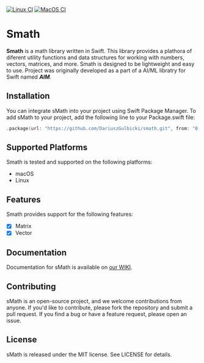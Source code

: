 [![Linux CI](https://github.com/DariuszGulbicki/Smath/actions/workflows/linux.yml/badge.svg)](https://github.com/DariuszGulbicki/Smath/actions/workflows/linux.yml)
[![MacOS CI](https://github.com/DariuszGulbicki/Smath/actions/workflows/macOS.yml/badge.svg)](https://github.com/DariuszGulbicki/Smath/actions/workflows/macOS.yml)

# Smath

**Smath** is a math library written in Swift. This library provides a plathora of diferent utility functions and data structures for working with numbers, vectors, matrices, and more. Smath is designed to be lightweight and easy to use.
Project was originally developed as a part of a AI/ML libratry for Swift named ***AIM***.

## Installation

You can integrate sMath into your project using Swift Package Manager. To add sMath to your project, add the following line to your Package.swift file:

```swift
.package(url: "https://github.com/DariuszGulbicki/smath.git", from: "0.0.1")
```

## Supported Platforms

Smath is tested and supported on the following platforms:
- macOS
- Linux

## Features

Smath provides support for the following features:

- [x] Matrix
- [x] Vector 

## Documentation

Documentation for sMath is available on [our WIKI](https://github.com/DariuszGulbicki/Smath/wiki).

## Contributing

sMath is an open-source project, and we welcome contributions from anyone. If you'd like to contribute, please fork the repository and submit a pull request. If you find a bug or have a feature request, please open an issue.

## License

sMath is released under the MIT license. See LICENSE for details.